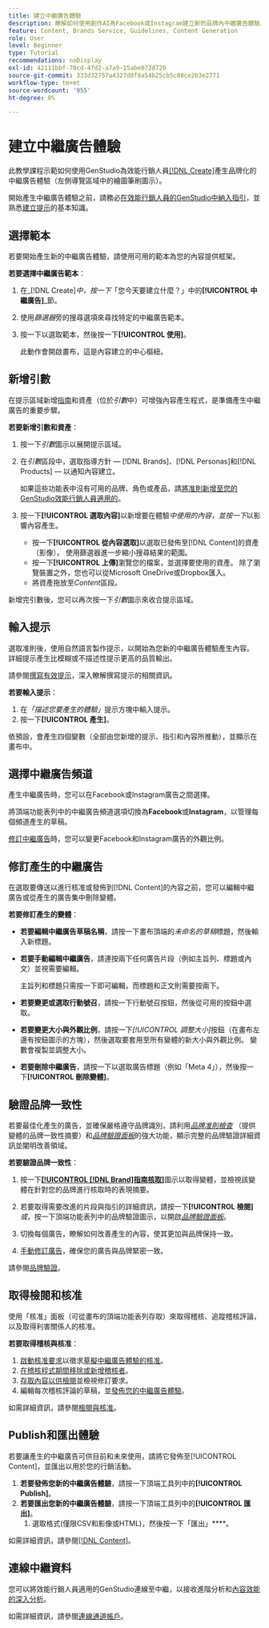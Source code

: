 ```yaml
---
title: 建立中繼廣告體驗
description: 瞭解如何使用創作AI為Facebook或Instagram建立新的品牌內中繼廣告體驗。
feature: Content, Brands Service, Guidelines, Content Generation
role: User
level: Beginner
type: Tutorial
recommendations: noDisplay
exl-id: 42111bbf-70cd-4fd2-a7a9-15abe072d720
source-git-commit: 333d32757a4327d8f8a54b25cb5c08ce2b3e2771
workflow-type: tm+mt
source-wordcount: '955'
ht-degree: 0%

---
```


# 建立中繼廣告體驗

此教學課程示範如何使用GenStudio為效能行銷人員[[!DNL Create]](/help/user-guide/create/overview.md)產生品牌化的中繼廣告體驗（左側導覽區域中的繪圖筆刷圖示）。

開始產生中繼廣告體驗之前，請務必[在效能行銷人員的GenStudio中納入指引](/help/user-guide/guidelines/add-guidelines.md)，並熟悉[建立提示](/help/user-guide/effective-prompts.md)的基本知識。

## 選擇範本

若要開始產生新的中繼廣告體驗，請使用可用的範本為您的內容提供框架。

**若要選擇中繼廣告範本**：

1. 在&#x200B;_[!DNL Create]_中，按一下_「您今天要建立什麼？」中的&#x200B;**[!UICONTROL 中繼廣告]**_節。
1. 使用&#x200B;_篩選器_&#x200B;旁的搜尋選項來尋找特定的中繼廣告範本。
1. 按一下以選取範本，然後按一下&#x200B;**[!UICONTROL 使用]**。

   此動作會開啟畫布，這是內容建立的中心樞紐。

## 新增引數

在提示區域新增[指南](/help/user-guide/guidelines/overview.md)和資產（位於&#x200B;_引數_&#x200B;中）可增強內容產生程式，是準備產生中繼廣告的重要步驟。

**若要新增引數和資產**：

1. 按一下&#x200B;_引數_&#x200B;圖示以展開提示區域。
1. 在&#x200B;_引數_&#x200B;區段中，選取指導方針 — [!DNL Brands]、[!DNL Personas]和[!DNL Products] — 以通知內容建立。

   如果這些功能表中沒有可用的品牌、角色或產品，請[將准則新增至您的GenStudio效能行銷人員適用的](/help/user-guide/guidelines/add-guidelines.md)。

1. 按一下&#x200B;**[!UICONTROL 選取內容]**&#x200B;以新增要在體驗&#x200B;*中使用的內容，並按一下*&#x200B;以影響內容產生。
   * 按一下&#x200B;**[!UICONTROL 從內容選取]**&#x200B;以選取已發佈至[!DNL Content]的資產（影像）。 使用篩選器進一步縮小搜尋結果的範圍。
   * 按一下&#x200B;**[!UICONTROL 上傳]**&#x200B;瀏覽您的檔案，並選擇要使用的資產。 除了瀏覽裝置之外，您也可以從Microsoft OneDrive或Dropbox匯入。
   * 將資產拖放至&#x200B;_Content_&#x200B;區段。

新增完引數後，您可以再次按一下&#x200B;_引數_&#x200B;圖示來收合提示區域。

## 輸入提示

選取准則後，使用自然語言製作提示，以開始為您新的中繼廣告體驗產生內容。 詳細提示產生比模糊或不描述性提示更高的品質輸出。

請參閱[撰寫有效提示](/help/user-guide/effective-prompts.md)，深入瞭解撰寫提示的相關資訊。

**若要輸入提示**：

1. 在&#x200B;_「描述您要產生的體驗」_&#x200B;提示方塊中輸入提示。
1. 按一下&#x200B;**[!UICONTROL 產生]**。

依預設，會產生四個變數（全部由您新增的提示、指引和內容所推動），並顯示在畫布中。

## 選擇中繼廣告頻道

產生中繼廣告時，您可以在Facebook或Instagram廣告之間選擇。

將頂端功能表列中的中繼廣告頻道選項切換為&#x200B;**Facebook**&#x200B;或&#x200B;**Instagram**，以管理每個頻道產生的草稿。

[修訂中繼廣告](#revise-generated-meta-ads)時，您可以變更Facebook和Instagram廣告的外觀比例。

## 修訂產生的中繼廣告

在選取要傳送以進行核准或發佈到[!DNL Content]的內容之前，您可以編輯中繼廣告或從產生的廣告集中刪除變體。

**若要修訂產生的變體**：

* **若要編輯中繼廣告草稿名稱**，請按一下畫布頂端的&#x200B;_未命名的草稿_&#x200B;標題，然後輸入新標題。
* **若要手動編輯中繼廣告**，請連按兩下任何廣告片段（例如主旨列、標題或內文）並視需要編輯。

  主旨列和標題只需按一下即可編輯，而標題和正文則需要按兩下。

* **若要變更或選取行動號召**，請按一下行動號召按鈕，然後從可用的按鈕中選取。
* **若要變更大小與外觀比例**，請按一下&#x200B;_[!UICONTROL 調整大小]_&#x200B;按鈕（在畫布左邊有按鈕圖示的方塊），然後選取要套用至所有變體的新大小與外觀比例。 變數會複製並調整大小。
* **若要刪除中繼廣告**，請按一下以選取廣告標題（例如「Meta 4」），然後按一下&#x200B;**[!UICONTROL 刪除變體]**。

## 驗證品牌一致性

若要最佳化產生的廣告，並確保嚴格遵守品牌識別，請利用&#x200B;[_品牌准則檢查_](/help/user-guide/guidelines/brand-validation.md#brand-guidelines-check) （提供變體的品牌一致性摘要）和&#x200B;[_品牌驗證面板_](/help/user-guide/guidelines/brand-validation.md#brand-validation-panel)&#x200B;的強大功能，顯示完整的品牌驗證詳細資訊並闡明改善領域。

**若要驗證品牌一致性**：

1. 按一下[**[!UICONTROL [!DNL Brand]指南核取]**](/help/user-guide/guidelines/brand-validation.md#brand-guidelines-check)圖示以取得變體，並檢視該變體在針對您的品牌進行核取時的表現摘要。
1. 若要取得需要改進的片段與指引的詳細資訊，請按一下&#x200B;**[!UICONTROL 檢閱]** _或_，按一下頂端功能表列中的品牌驗證圖示，以開啟&#x200B;[_品牌驗證面板_](/help/user-guide/guidelines/brand-validation.md#brand-validation-panel)。

1. 切換每個廣告，瞭解如何改善產生的內容，使其更加與品牌保持一致。
1. [手動修訂廣告](#revise-generated-meta-ads)，確保您的廣告與品牌緊密一致。

請參閱[品牌驗證](/help/user-guide/guidelines/brand-validation.md)。

## 取得檢閱和核准

使用「核准」面板（可從畫布的頂端功能表列存取）來取得稽核、追蹤稽核評論，以及取得利害關係人的核准。

**若要取得稽核與核准**：

1. [啟動核准要求](/help/user-guide/approvals/request-review.md)以徵求[草擬中繼廣告體驗的核准](/help/user-guide/approvals/approve-content.md)。
1. [在稽核程式期間移除或新增稽核者](/help/user-guide/approvals/review-and-edit.md#manage-approvals)。
1. [存取內容以供檢閱](/help/user-guide/approvals/review-and-edit.md#access-content-for-review)並檢視修訂要求。
1. 編輯每次稽核評論的草稿，並[發佈您的中繼廣告體驗](#publish-and-export-experience)。

如需詳細資訊，請參閱[檢閱與核准](/help/user-guide/approvals/overview.md)。

## Publish和匯出體驗

若要讓產生的中繼廣告可供目前和未來使用，請將它發佈至[!UICONTROL Content]，並匯出以用於您的行銷活動。

1. **若要發佈您新的中繼廣告體驗**，請按一下頂端工具列中的&#x200B;**[!UICONTROL Publish]**。
1. **若要匯出您新的中繼廣告體驗**，請按一下頂端工具列中的&#x200B;**[!UICONTROL 匯出]**。
   1. 選取格式(僅限CSV和影像或HTML)，然後按一下「匯出」****。

如需詳細資訊，請參閱[[!DNL Content]](/help/user-guide/content/overview.md#search-and-find-approved-content)。

## 連線中繼資料

您可以將效能行銷人員適用的GenStudio連線至中繼，以接收進階分析和[內容效能的深入分析](/help/user-guide/insights/overview.md)。

如需詳細資訊，請參閱[連線通道帳戶](/help/user-guide/insights/connect-channel.md)。
